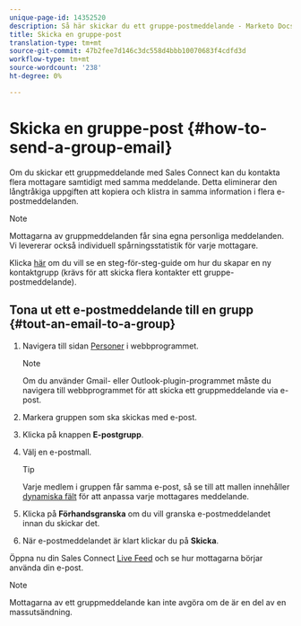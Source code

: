 ```yaml
---
unique-page-id: 14352520
description: Så här skickar du ett gruppe-postmeddelande - Marketo Docs - produktdokumentation
title: Skicka en gruppe-post
translation-type: tm+mt
source-git-commit: 47b2fee7d146c3dc558d4bbb10070683f4cdfd3d
workflow-type: tm+mt
source-wordcount: '238'
ht-degree: 0%

---
```



# Skicka en gruppe-post {#how-to-send-a-group-email}

Om du skickar ett gruppmeddelande med Sales Connect kan du kontakta flera mottagare samtidigt med samma meddelande. Detta eliminerar den långtråkiga uppgiften att kopiera och klistra in samma information i flera e-postmeddelanden.

>[!NOTE]
>
>Mottagarna av gruppmeddelanden får sina egna personliga meddelanden. Vi levererar också individuell spårningsstatistik för varje mottagare.

Klicka [här](http://docs.marketo.com/x/JITS) om du vill se en steg-för-steg-guide om hur du skapar en ny kontaktgrupp (krävs för att skicka flera kontakter ett gruppe-postmeddelande).

## Tona ut ett e-postmeddelande till en grupp {#tout-an-email-to-a-group}

1. Navigera till sidan [Personer](http://toutapp.com/next#relationships) i webbprogrammet.

   >[!NOTE]
   >
   >Om du använder Gmail- eller Outlook-plugin-programmet måste du navigera till webbprogrammet för att skicka ett gruppmeddelande via e-post.

1. Markera gruppen som ska skickas med e-post.
1. Klicka på knappen **E-postgrupp**.
1. Välj en e-postmall.

   >[!TIP]
   >
   >Varje medlem i gruppen får samma e-post, så se till att mallen innehåller [dynamiska fält](http://docs.marketo.com/x/QITS) för att anpassa varje mottagares meddelande.

1. Klicka på **Förhandsgranska** om du vill granska e-postmeddelandet innan du skickar det.
1. När e-postmeddelandet är klart klickar du på **Skicka**.

Öppna nu din Sales Connect [Live Feed](http://toutapp.com/next#live) och se hur mottagarna börjar använda din e-post.

>[!NOTE]
>
>Mottagarna av ett gruppmeddelande kan inte avgöra om de är en del av en massutsändning.


